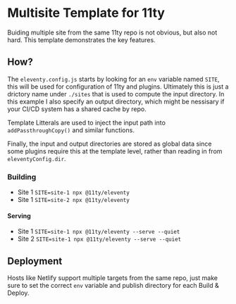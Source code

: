 # Multisite Template for 11ty

Buiding multiple site from the same 11ty repo is not obvious, but also not hard. This template demonstrates the key features.

## How?

The `eleventy.config.js` starts by looking for an `env` variable named `SITE`, this will be used for configuration of 11ty and plugins. Ultimately this is just a drictory name under `./sites` that is used to compute the input directory. In this example I also specify an output directory, which might be nessisary if your CI/CD system has a shared cache by repo.

Template Litterals are used to inject the input path into `addPassthroughCopy()` and similar functions.

Finally, the input and output directories are stored as global data since some plugins require this at the template level, rather than reading in from `eleventyConfig.dir`.

### Building
- Site 1 `SITE=site-1 npx @11ty/eleventy`
- Site 1 `SITE=site-2 npx @11ty/eleventy`

#### Serving
- Site 1 `SITE=site-1 npx @11ty/eleventy --serve --quiet`
- Site 2 `SITE=site-1 npx @11ty/eleventy --serve --quiet`

## Deployment

Hosts like Netlify support multiple targets from the same repo, just make sure to set the correct `env` variable and publish directory for each Build & Deploy.
